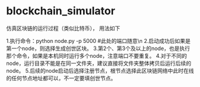 # blockchain_simulator
仿真区块链的运行过程（类似比特币）， 用法如下

1.执行命令：python node.py -p 5000 #此处的端口随意\n
2.启动成功后如果是第一个node，则选择生成创世区块。
3.第2个、第3个及以上的node，也是执行那个命令，如果是本机同时运行多个node，注意端口不要重复。
4.对于不同的node，运行目录不能是在同一文件夹，建议直接将文件夹整体拷贝后运行后续的node。
5.后续的node启动后选择注册节点，根节点选择此区块链网络中此时在线的任何节点地址都可以，不一定要填创世节点。
